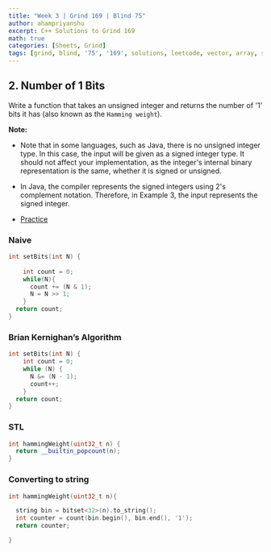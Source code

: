 ```yaml
---
title: "Week 3 | Grind 169 | Blind 75"
author: ahampriyanshu
excerpt: C++ Solutions to Grind 169
math: true
categories: [Sheets, Grind]
tags: [grind, blind, '75', '169', solutions, leetcode, vector, array, string, Accenture, Cisco, Dell, Grofers, Juniper Networks, MAQ Software , Veritas, Goldman Sachs, Juniper Networks, LinkedIn, Microsoft, Snapdeal, Synopsys, Zoho, Amazon, VMware, Meta, Amazon, D. E. Shaw, Facebook, Goldman Sachs, Google, Ola, PayPal, PayU, Samsung, Teradata, Visa, Yahoo]
---
```


## 2. Number of 1 Bits

Write a function that takes an unsigned integer and returns the number of '1' bits it has (also known as the ``Hamming weight``).

**Note:**

* Note that in some languages, such as Java, there is no unsigned integer type. In this case, the input will be given as a signed integer type. It should not affect your implementation, as the integer's internal binary representation is the same, whether it is signed or unsigned.

* In Java, the compiler represents the signed integers using 2's complement notation. Therefore, in Example 3, the input represents the signed integer.

* [Practice](https://leetcode.com/problems/number-of-1-bits/)

### Naive

```cpp
int setBits(int N) {
    
    int count = 0;
    while(N){
      count += (N & 1);
      N = N >> 1;
    }
  return count;
}
```

### Brian Kernighan’s Algorithm

```cpp
int setBits(int N) {
    int count = 0;
    while (N) {
      N &= (N - 1);
      count++;
    }
  return count;
}
```

### STL

```cpp
int hammingWeight(uint32_t n) {
  return __builtin_popcount(n);
}
```

### Converting to string

```cpp
int hammingWeight(uint32_t n){

  string bin = bitset<32>(n).to_string(); 
  int counter = count(bin.begin(), bin.end(), '1');
  return counter;

}
```